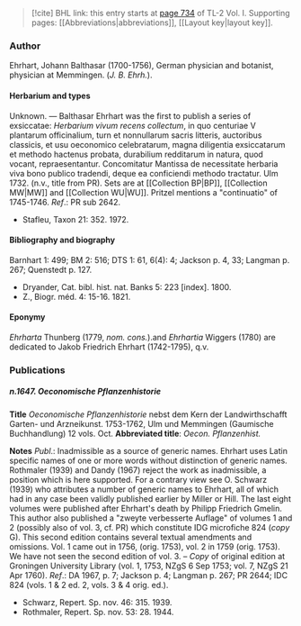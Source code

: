 > [!cite] BHL link: this entry starts at [page 734](https://www.biodiversitylibrary.org/item/103414#page/782/mode/1up) of TL-2 Vol. I.
> Supporting pages: [[Abbreviations|abbreviations]], [[Layout key|layout key]].

### Author

Ehrhart, Johann Balthasar (1700-1756), German physician and botanist, physician at Memmingen. (*J. B. Ehrh.*).

#### Herbarium and types

Unknown. — Balthasar Ehrhart was the first to publish a series of exsiccatae: *Herbarium vivum recens collectum*, in quo centuriae V plantarum officinalium, turn et nonnullarum sacris litteris, auctoribus classicis, et usu oeconomico celebratarum, magna diligentia exsiccatarum et methodo hactenus probata, durabilium redditarum in natura, quod vocant, repraesentantur. Concomitatur Mantissa de necessitate herbaria viva bono publico tradendi, deque ea conficiendi methodo tractatur. Ulm 1732. (n.v., title from PR). Sets are at [[Collection BP|BP]], [[Collection MW|MW]] and [[Collection WU|WU]]. Pritzel mentions a "continuatio" of 1745-1746.
*Ref*.: PR sub 2642.
- Stafleu, Taxon 21: 352. 1972.

#### Bibliography and biography

Barnhart 1: 499; BM 2: 516; DTS 1: 61, 6(4): 4; Jackson p. 4, 33; Langman p. 267; Quenstedt p. 127.
- Dryander, Cat. bibl. hist. nat. Banks 5: 223 \[index\]. 1800.
- Z., Biogr. méd. 4: 15-16. 1821.

#### Eponymy

*Ehrharta* Thunberg (1779, *nom. cons.*).and *Ehrhartia* Wiggers (1780) are dedicated to Jakob Friedrich Ehrhart (1742-1795), q.v.

### Publications

##### n.1647. Oeconomische Pflanzenhistorie

**Title**
*Oeconomische Pflanzenhistorie* nebst dem Kern der Landwirthschafft Garten- und Arzneikunst. 1753-1762, Ulm und Memmingen (Gaumische Buchhandlung) 12 vols. Oct.
**Abbreviated title**: *Oecon. Pflanzenhist.*

**Notes**
*Publ*.: Inadmissible as a source of generic names. Ehrhart uses Latin specific names of one or more words without distinction of generic names. Rothmaler (1939) and Dandy (1967) reject the work as inadmissible, a position which is here supported. For a contrary view see O. Schwarz (1939) who attributes a number of generic names to Ehrhart, all of which had in any case been validly published earlier by Miller or Hill. The last eight volumes were published after Ehrhart's death by Philipp Friedrich Gmelin. This author also published a "zweyte verbesserte Auflage" of volumes 1 and 2 (possibly also of vol. 3, cf. PR) which constitute IDG microfiche 824 (*copy* G). This second edition contains several textual amendments and omissions. Vol. 1 came out in 1756, (orig. 1753), vol. 2 in 1759 (orig. 1753). We have not seen the second edition of vol. 3. – *Copy* of original edition at Groningen University Library (vol. 1, 1753, NZgS 6 Sep 1753; vol. 7, NZgS 21 Apr 1760).
*Ref*.: DA 1967, p. 7; Jackson p. 4; Langman p. 267; PR 2644; IDC 824 (vols. 1 & 2 ed. 2, vols. 3 & 4 orig. ed.).
- Schwarz, Repert. Sp. nov. 46: 315. 1939.
- Rothmaler, Repert. Sp. nov. 53: 28. 1944.

